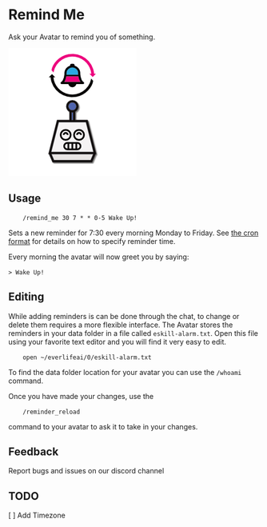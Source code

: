 # Remind Me

Ask your Avatar to remind you of something.

![icon](eskill-alarm.png)

## Usage

        /remind_me 30 7 * * 0-5 Wake Up!

Sets a new reminder for 7:30 every morning Monday to Friday. See
[the cron format](http://crontab.org/) for details on how to specify
reminder time.

Every morning the avatar will now greet you by saying:

```
> Wake Up!
```

## Editing
While adding reminders is can be done through the chat, to change or delete
them requires a more flexible interface.
The Avatar stores the reminders in your data folder in a file
called `eskill-alarm.txt`. Open this file using your favorite text editor
and you will find it very easy to edit.

        open ~/everlifeai/0/eskill-alarm.txt

To find the data folder location for your avatar you can use the
`/whoami` command.

Once you have made your changes, use the

        /reminder_reload

command to your avatar to ask it to take in your changes.

## Feedback
Report bugs and issues on our discord channel

## TODO
[ ] Add Timezone
